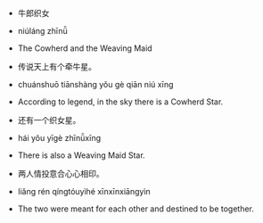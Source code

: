 
  - 牛郎织女
  - niúláng zhīnǚ
  - The Cowherd and the Weaving Maid

  - 传说天上有个牵牛星。
  - chuánshuō tiānshàng yǒu gè qiān niú xīng
  - According to legend, in the sky there is a Cowherd Star.

  - 还有一个织女星。
  - hái yǒu yīgè zhīnǚxīng
  - There is also a Weaving Maid Star.

  - 两人情投意合心心相印。
  - liǎng rén qíngtóuyìhé xīnxīnxiāngyìn
  - The two were meant for each other and destined to be together.



